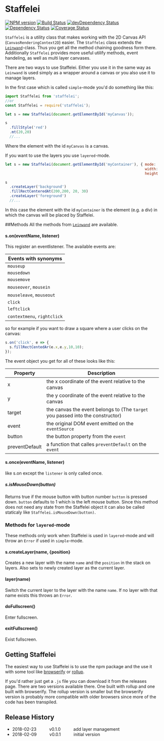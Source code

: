 # Staffelei
[![NPM version](https://badge.fury.io/js/staffelei.svg)](http://badge.fury.io/js/staffelei)
[![Build Status](https://travis-ci.org/tillarnold/staffelei.svg?branch=master)](https://travis-ci.org/tillarnold/staffelei)
[![devDependency Status](https://david-dm.org/tillarnold/staffelei/dev-status.svg)](https://david-dm.org/tillarnold/staffelei#info=devDependencies)
[![Dependency Status](https://david-dm.org/tillarnold/staffelei.svg)](https://david-dm.org/tillarnold/staffelei)
[![Coverage Status](https://coveralls.io/repos/tillarnold/staffelei/badge.svg?branch=master)](https://coveralls.io/r/tillarnold/staffelei?branch=master)

`Staffelei` is a utility class that makes working with the 2D Canvas API (`CanvasRenderingContext2D`) easier.
The `Staffelei` class extends the [`Leinwand`](https://github.com/tillarnold/leinwand)-class. Thus you get all the method chaining goodness
form there. Additionally `Staffelei` provides more useful utilify methods, event handeling, as well as multi layer canvases.

There are two ways to use Staffelei. Either you use it in the same way as `Leinwand` is used simply as a wrapper around a canvas or you
also use it to manage layers.

In the first case which is called `simple`-mode you'd do something like this:

```js
import Staffelei from 'staffelei';
//or
const Staffelei = require('staffelei');

let s = new Staffelei(document.getElementById('myCanvas'));

s
  .fillStyle('red')
  .mt(20,20)
  //...
```

Where the element with the id `myCanvas` is a canvas.

If you want to use the layers you use `layered`-mode.

```js
let s = new Staffelei(document.getElementById('myContainer'), { mode: 'layered' ,
                                                                width: 500
                                                                height: 500  });

s
  .createLayer('background')
  .fillRectCenteredAt(200,200, 20, 30)
  .createLayer('foreground')
  //...
```

In this case the element with the id `myContainer` is the element (e.g. a div) in which the canvas will be placed by Staffelei. 


##Methods
All the methods from [`Leinwand`](https://github.com/tillarnold/leinwand) are available.

#### s.on(eventName, listener)
This register an eventlistener. The available events are:

| Events with synonyms        |  
|-----------------------------|
| `mouseup`                   |
| `mousedown`                 |
| `mousemove`                 |
| `mouseover`, `mousein`      |
| `mouseleave`, `mouseout`    |
| `click`                     |
| `leftclick`                 |
| `contextmenu`, `rightclick` |
 

so for example if you want to draw a square where a user clicks on the canvas:

```js
s.on('click', e => {
  s.fillRectCentedAr(e.x,e.y,10,10);
});
```

The event object you get for all of these looks like this:

| Property       | Description |
|----------------|-------------------------------------------------------|
| x              | the x coordinate of the event relative to the canvas |
| y              | the y coordinate of the event relative to the canvas |
| target         | the canvas the event belongs to (The `target` you passed into the constructor) |
| event          | the original DOM event emitted on the `eventSource` |
| button         | the button property from the `event` |
| preventDefault | a function that calles `preventDefault` on the `event` |

#### s.once(eventName, listener)
like s.on except the `listener` is only called once.

##### s.isMouseDown(button)
Returns true if the mouse button with button number `button` is pressed down. `button` defaults to 1 which is the left mouse button.
Since this method does not need any state from the Staffelei object it can also be called staticaly like `Staffelei.isMouseDown(button)`.

### Methods for `layered`-mode
These methods only work when Staffelei is used in `layered`-mode and will throw an `Error` if used in `simple`-mode.

#### s.createLayer(name, {position}
Creates a new layer with the name `name` and the `position` in the stack on layers.
Also sets to newly created layer as the current layer.

#### layer(name) 
Switch the current layer to the layer with the name `name`. If no layer with that name exists this throws an `Error`.

#### doFullscreen()
Enter fullscreen.

#### exitFullscreen()
Exist fullscreen.

## Getting Staffelei
The easiest way to use Staffelei is to use the npm package and the use it with some tool like [browserify](http://browserify.org/) or [rollup](https://rollupjs.org).

If you'd rather just get a `.js` file you can download it from the releases page. There are two versions available there. One built with rollup and one built with browserify. 
The rollup version is smaller but the browserify version is probably more compatible with older browsers since more of the code has been transpiled.

## Release History
* 2018-02-23   v0.1.0   add layer management
* 2018-02-09   v0.0.1   initial version
